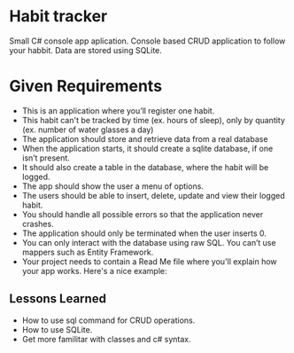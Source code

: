 
# Habit tracker

Small C# console app aplication.
Console based CRUD application to follow your habbit. 
Data are stored using SQLite.

# Given Requirements
- This is an application where you’ll register one habit.
- This habit can't be tracked by time (ex. hours of sleep), only by quantity (ex. number of water glasses a day)
- The application should store and retrieve data from a real database
- When the application starts, it should create a sqlite database, if one isn’t present.
- It should also create a table in the database, where the habit will be logged.
- The app should show the user a menu of options.
- The users should be able to insert, delete, update and view their logged habit.
- You should handle all possible errors so that the application never crashes.
- The application should only be terminated when the user inserts 0.
- You can only interact with the database using raw SQL. You can’t use mappers such as Entity Framework.
- Your project needs to contain a Read Me file where you'll explain how your app works. Here's a nice example:


## Lessons Learned

-  How to use sql command for CRUD operations.
-  How to use SQLite.
-  Get more familitar with classes and c# syntax.
